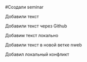 ﻿#Создали seminar

Добавили текст

Добавили текст через Github

Добавим текст локально 

Добавили текст в новой ветке nweb

Добавил локальный конфликт
